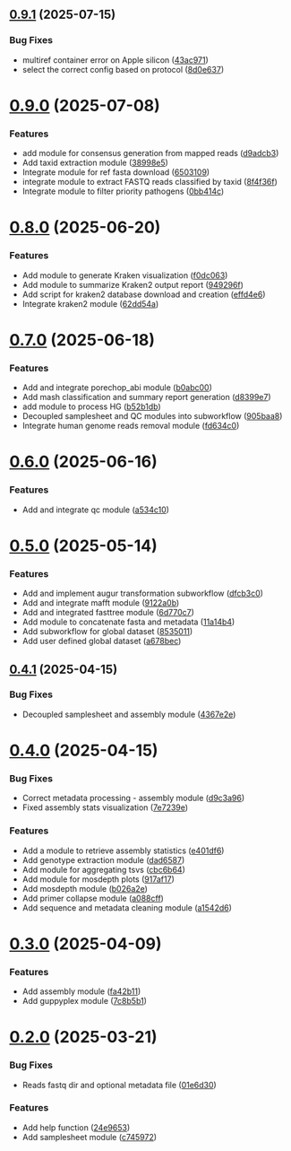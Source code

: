 ## [0.9.1](https://github.com/kwtrp-peo/viralphyl/compare/v0.9.0...v0.9.1) (2025-07-15)


### Bug Fixes

* multiref container error on Apple silicon ([43ac971](https://github.com/kwtrp-peo/viralphyl/commit/43ac971a2908cd3d1075ca94d6801f665d55426b))
* select the correct config based on protocol ([8d0e637](https://github.com/kwtrp-peo/viralphyl/commit/8d0e63739f356c0cf15124e3eb8dc8fe9b534e9a))

# [0.9.0](https://github.com/kwtrp-peo/viralphyl/compare/v0.8.0...v0.9.0) (2025-07-08)


### Features

* add module for consensus generation from mapped reads ([d9adcb3](https://github.com/kwtrp-peo/viralphyl/commit/d9adcb3111b752751b135e375fcaa6c135a79a9f))
* Add taxid extraction module ([38998e5](https://github.com/kwtrp-peo/viralphyl/commit/38998e515161261cd33dce683031fbb79d1e06b1))
* Integrate module for ref fasta download ([6503109](https://github.com/kwtrp-peo/viralphyl/commit/6503109b2eec88f361cb94ad417741f138db4de3))
* integrate module to extract FASTQ reads classified by taxid ([8f4f36f](https://github.com/kwtrp-peo/viralphyl/commit/8f4f36feb816d76d4be852c0ff63baa406b2a82b))
* Integrate module to filter priority pathogens ([0bb414c](https://github.com/kwtrp-peo/viralphyl/commit/0bb414c2d06ca2f8620252239f923ff10e43b194))

# [0.8.0](https://github.com/kwtrp-peo/viralphyl/compare/v0.7.0...v0.8.0) (2025-06-20)


### Features

* Add module to generate Kraken visualization ([f0dc063](https://github.com/kwtrp-peo/viralphyl/commit/f0dc063df46e0f1c49c76c0c7a55fa181fd17aa0))
* Add module to summarize Kraken2 output report ([949296f](https://github.com/kwtrp-peo/viralphyl/commit/949296f68767634efe719c3f02b091acb62cacde))
* Add script for kraken2 database download and creation ([effd4e6](https://github.com/kwtrp-peo/viralphyl/commit/effd4e628832e9c4a94625a7c18f534ec582f536))
* Integrate kraken2 module ([62dd54a](https://github.com/kwtrp-peo/viralphyl/commit/62dd54af9a5ac36e6db2c8a43fb9486a406a4704))

# [0.7.0](https://github.com/kwtrp-peo/viralphyl/compare/v0.6.0...v0.7.0) (2025-06-18)


### Features

* Add and integrate porechop_abi module ([b0abc00](https://github.com/kwtrp-peo/viralphyl/commit/b0abc007904f7e2e72ce48a850cb9bc5ea26add9))
* Add mash classification and summary report generation ([d8399e7](https://github.com/kwtrp-peo/viralphyl/commit/d8399e7bdf37a46378ade2722c4873cb457b12a4))
* add module to process HG ([b52b1db](https://github.com/kwtrp-peo/viralphyl/commit/b52b1db8be8d9f5afdcf7cff6d42a660d304e6e5))
* Decoupled samplesheet and QC modules into subworkflow ([905baa8](https://github.com/kwtrp-peo/viralphyl/commit/905baa855747f93a0384de81854ec38ae6e353d3))
* Integrate human genome reads removal module ([fd634c0](https://github.com/kwtrp-peo/viralphyl/commit/fd634c081f846ff1a234fa3b03ce9e99164b1d1e))

# [0.6.0](https://github.com/kwtrp-peo/viralphyl/compare/v0.5.0...v0.6.0) (2025-06-16)


### Features

* Add and integrate qc module ([a534c10](https://github.com/kwtrp-peo/viralphyl/commit/a534c105814df192702c392defc3abe988c23d0c))

# [0.5.0](https://github.com/kwtrp-peo/viralphyl/compare/v0.4.1...v0.5.0) (2025-05-14)


### Features

* Add and implement augur transformation subworkflow ([dfcb3c0](https://github.com/kwtrp-peo/viralphyl/commit/dfcb3c0b916d82a79d67c9821383c83abdfaae7e))
* Add and integrate mafft module ([9122a0b](https://github.com/kwtrp-peo/viralphyl/commit/9122a0b2b144febb708214fdf0a1287ae3f715e4))
* Add and integrated fasttree module ([6d770c7](https://github.com/kwtrp-peo/viralphyl/commit/6d770c7c77c70e63424d8be90ca3138ab1461653))
* Add module to concatenate fasta and metadata ([11a14b4](https://github.com/kwtrp-peo/viralphyl/commit/11a14b42e244b142076a6ea77a7e7cf79ca061bf))
* Add subworkflow for global dataset ([8535011](https://github.com/kwtrp-peo/viralphyl/commit/8535011eb395c27e0c9874cca22936ffee49ff96))
* Add user defined global dataset ([a678bec](https://github.com/kwtrp-peo/viralphyl/commit/a678bec7a64c59f2f37da42b756866ea13bcd88d))

## [0.4.1](https://github.com/kwtrp-peo/viralphyl/compare/v0.4.0...v0.4.1) (2025-04-15)


### Bug Fixes

* Decoupled samplesheet and assembly module ([4367e2e](https://github.com/kwtrp-peo/viralphyl/commit/4367e2e335b3a7fe92ff805b94b5b366efe030ac))

# [0.4.0](https://github.com/kwtrp-peo/viralphyl/compare/v0.3.0...v0.4.0) (2025-04-15)


### Bug Fixes

* Correct metadata processing - assembly module ([d9c3a96](https://github.com/kwtrp-peo/viralphyl/commit/d9c3a96a53a109e9925236dfeaccf7ae9070922a))
* Fixed assembly stats visualization ([7e7239e](https://github.com/kwtrp-peo/viralphyl/commit/7e7239e9f5e58e846413f910bfbc2c4e240875e2))


### Features

* Add a module to retrieve assembly statistics ([e401df6](https://github.com/kwtrp-peo/viralphyl/commit/e401df6844a49c987cc0d5510394c7da285f668f))
* Add genotype extraction module ([dad6587](https://github.com/kwtrp-peo/viralphyl/commit/dad6587446d0251bb1951416b7fcfb9d9980141a))
* Add module for aggregating tsvs ([cbc6b64](https://github.com/kwtrp-peo/viralphyl/commit/cbc6b64f5df50f8a4c2cd211643faca0ba5f773f))
* Add module for mosdepth plots ([917af17](https://github.com/kwtrp-peo/viralphyl/commit/917af17ec54ff8f8108d82a38ca45e6b075909fb))
* Add mosdepth module ([b026a2e](https://github.com/kwtrp-peo/viralphyl/commit/b026a2e162589eec4889d03b133dfabd954f56a7))
* Add primer collapse module ([a088cff](https://github.com/kwtrp-peo/viralphyl/commit/a088cff2399a6f5d5a74db18e58c4ea23bd842b4))
* Add sequence and metadata cleaning module ([a1542d6](https://github.com/kwtrp-peo/viralphyl/commit/a1542d623ed298c2472e475b7facb7aa3ddcef40))

# [0.3.0](https://github.com/kwtrp-peo/viralphyl/compare/v0.2.0...v0.3.0) (2025-04-09)


### Features

* Add assembly module ([fa42b11](https://github.com/kwtrp-peo/viralphyl/commit/fa42b11365ac56417ad56ab0ae8438440478fe04))
* Add guppyplex module ([7c8b5b1](https://github.com/kwtrp-peo/viralphyl/commit/7c8b5b1604e5969bafa9f936291605a7ea140aa4))

# [0.2.0](https://github.com/kwtrp-peo/viralphyl/compare/v0.1.0...v0.2.0) (2025-03-21)


### Bug Fixes

* Reads fastq dir and optional metadata file ([01e6d30](https://github.com/kwtrp-peo/viralphyl/commit/01e6d30e201016d46956bcc5ac9e90a4f2198329))


### Features

* Add help function ([24e9653](https://github.com/kwtrp-peo/viralphyl/commit/24e9653cac5dde72dedd2b6259e6ef9bbe9a6562))
* Add samplesheet module ([c745972](https://github.com/kwtrp-peo/viralphyl/commit/c745972cb81664dba1290a5c16cf9d2fb9836199))
